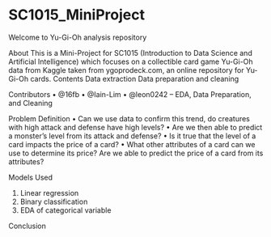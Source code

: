 ﻿# SC1015_MiniProject
Welcome to Yu-Gi-Oh analysis repository

About
This is a Mini-Project for SC1015 (Introduction to Data Science and Artificial Intelligence) which focuses on a collectible card game Yu-Gi-Oh data from Kaggle taken from ygoprodeck.com, an online repository for Yu-Gi-Oh cards. 
Contents
Data extraction
Data preparation and cleaning

Contributors
•	@16fb 
•	@Iain-Lim
•	@leon0242 – EDA, Data Preparation, and Cleaning

Problem Definition
•	Can we use data to confirm this trend, do creatures with high attack and defense have high levels? 
•	Are we then able to predict a monster’s level from its attack and defense?
•	Is it true that the level of a card impacts the price of a card?
•	What other attributes of a card can we use to determine its price? Are we able to predict the price of a card from its attributes?

Models Used
1.	Linear regression
2.	Binary classification
3.	EDA of categorical variable

Conclusion

